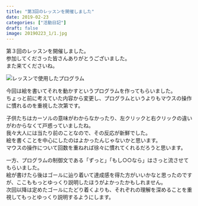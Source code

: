 ```yaml
---
title: "第3回のレッスンを開催しました"
date: 2019-02-23
categories: ["活動日記"]
draft: false
image: 20190223_1/1.jpg
---
```


第３回のレッスンを開催しました。  
参加してくださった皆さんありがとうございました。  
また来てくださいね。  

![レッスンで使用したプログラム](/img/post/20190223_1/2.png)  

今回は絵を書いてそれを動かすというプログラムを作ってもらいました。  
ちょっと前に考えていた内容から変更し、プログラムというよりもマウスの操作に慣れるのを重視した次第です。  

子供たちはカーソルの意味がわからなかったり、左クリックと右クリックの違いがわからなくて戸惑っていましたね。  
我々大人には当たり前のことなので、その反応が新鮮でした。  
絵を書くことを中心にしたのはよかったんじゃないかと思います。  
マウスの操作について回数を重ねれば徐々に慣れてくれるだろうと思います。  

一方、プログラムの制御文である「ずっと」「もし○○なら」はさっと流させてもらいました。  
絵が書けたら後はゴールに辿り着いて達成感を得た方がいいかなと思ったのですが、ここももっとゆっくり説明したほうがよかったかもしれません。  
次回以降は定めたゴールにたどり着くよりも、それぞれの理解を深めることを重視してもっとゆっくり説明するようにします。    
